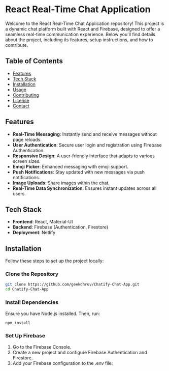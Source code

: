 # React Real-Time Chat Application

Welcome to the React Real-Time Chat Application repository! This project is a dynamic chat platform built with React and Firebase, designed to offer a seamless real-time communication experience. Below you'll find details about the project, including its features, setup instructions, and how to contribute.

## Table of Contents

- [Features](#features)
- [Tech Stack](#tech-stack)
- [Installation](#installation)
- [Usage](#usage)
- [Contributing](#contributing)
- [License](#license)
- [Contact](#contact)

## Features

- **Real-Time Messaging**: Instantly send and receive messages without page reloads.
- **User Authentication**: Secure user login and registration using Firebase Authentication.
- **Responsive Design**: A user-friendly interface that adapts to various screen sizes.
- **Emoji Picker**: Enhanced messaging with emoji support.
- **Push Notifications**: Stay updated with new messages via push notifications.
- **Image Uploads**: Share images within the chat.
- **Real-Time Data Synchronization**: Ensures instant updates across all users.

## Tech Stack

- **Frontend**: React, Material-UI
- **Backend**: Firebase (Authentication, Firestore)
- **Deployment**: Netlify

## Installation

Follow these steps to set up the project locally:

### Clone the Repository

```bash
git clone https://github.com/geekdhruv/Chatify-Chat-App.git
cd Chatify-Chat-App
```
### Install Dependencies
Ensure you have Node.js installed. Then, run:
```bash
npm install
```

### Set Up Firebase
1. Go to the Firebase Console.
2. Create a new project and configure Firebase Authentication and Firestore.
3. Add your Firebase configuration to the .env file:

